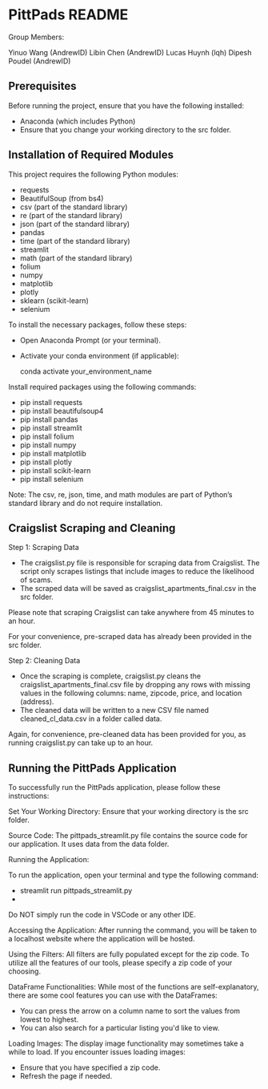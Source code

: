 # PittPads README

Group Members:

Yinuo Wang (AndrewID)
Libin Chen (AndrewID)
Lucas Huynh (lqh)
Dipesh Poudel (AndrewID)

## Prerequisites
Before running the project, ensure that you have the following installed:
- Anaconda (which includes Python)
- Ensure that you change your working directory to the src folder.

## Installation of Required Modules
This project requires the following Python modules:

- requests
- BeautifulSoup (from bs4)
- csv (part of the standard library)
- re (part of the standard library)
- json (part of the standard library)
- pandas
- time (part of the standard library)
- streamlit
- math (part of the standard library)
- folium
- numpy
- matplotlib
- plotly
- sklearn (scikit-learn)
- selenium

To install the necessary packages, follow these steps:
- Open Anaconda Prompt (or your terminal).
- Activate your conda environment (if applicable):

  conda activate your_environment_name

Install required packages using the following commands:
- pip install requests
- pip install beautifulsoup4
- pip install pandas
- pip install streamlit
- pip install folium
- pip install numpy
- pip install matplotlib
- pip install plotly
- pip install scikit-learn
- pip install selenium

Note: The csv, re, json, time, and math modules are part of Python’s standard library and do not require installation.

## Craigslist Scraping and Cleaning
Step 1: Scraping Data
- The craigslist.py file is responsible for scraping data from Craigslist. The script only scrapes listings that include images to reduce the likelihood of scams.
- The scraped data will be saved as craigslist_apartments_final.csv in the src folder.
  
Please note that scraping Craigslist can take anywhere from 45 minutes to an hour.

For your convenience, pre-scraped data has already been provided in the src folder.

Step 2: Cleaning Data
- Once the scraping is complete, craigslist.py cleans the craigslist_apartments_final.csv file by dropping any rows with missing values in the following columns: name, zipcode, price, and location (address).
- The cleaned data will be written to a new CSV file named cleaned_cl_data.csv in a folder called data.
  
Again, for convenience, pre-cleaned data has been provided for you, as running craigslist.py can take up to an hour.

## Running the PittPads Application
To successfully run the PittPads application, please follow these instructions:

Set Your Working Directory: Ensure that your working directory is the src folder.

Source Code: The pittpads_streamlit.py file contains the source code for our application. It uses data from the data folder.

Running the Application: 

To run the application, open your terminal and type the following command:
- streamlit run pittpads_streamlit.py
- 
Do NOT simply run the code in VSCode or any other IDE.

Accessing the Application: After running the command, you will be taken to a localhost website where the application will be hosted.

Using the Filters: All filters are fully populated except for the zip code. To utilize all the features of our tools, please specify a zip code of your choosing.

DataFrame Functionalities: While most of the functions are self-explanatory, there are some cool features you can use with the DataFrames:
- You can press the arrow on a column name to sort the values from lowest to highest.
- You can also search for a particular listing you'd like to view.
  
Loading Images: The display image functionality may sometimes take a while to load. If you encounter issues loading images:
- Ensure that you have specified a zip code.
- Refresh the page if needed.
